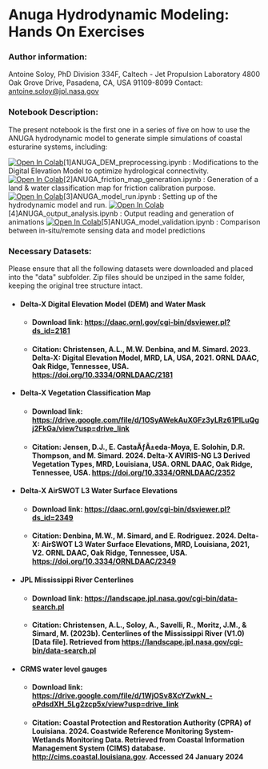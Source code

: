 # Anuga Hydrodynamic Modeling: Hands On Exercises

### Author information:

Antoine Soloy, PhD
Division 334F, Caltech - Jet Propulsion Laboratory
4800 Oak Grove Drive, Pasadena, CA, USA 91109-8099
Contact: antoine.soloy@jpl.nasa.gov

### Notebook Description:

The present notebook is the first one in a series of five on how to use the ANUGA hydrodynamic model to generate simple simulations of coastal esturarine systems, including:

[![Open In Colab](https://colab.research.google.com/assets/colab-badge.svg)](https://colab.research.google.com/github/soloyant/deltax_workshop_2024/blob/main/tutorials/1_HydrodynamicModeling_ANUGA/[1]ANUGA_DEM_processing.ipynb)[1]ANUGA_DEM_preprocessing.ipynb : Modifications to the Digital Elevation Model to optimize hydrological connectivity. 
[![Open In Colab](https://colab.research.google.com/assets/colab-badge.svg)](https://colab.research.google.com/github/soloyant/deltax_workshop_2024/blob/main/tutorials/1_HydrodynamicModeling_ANUGA/[2]ANUGA_friction_map_generation.ipynb)[2]ANUGA_friction_map_generation.ipynb : Generation of a land & water classification map for friction calibration purpose.
[![Open In Colab](https://colab.research.google.com/assets/colab-badge.svg)](https://colab.research.google.com/github/soloyant/deltax_workshop_2024/blob/main/tutorials/1_HydrodynamicModeling_ANUGA/[3]ANUGA_model_run.ipynb)[3]ANUGA_model_run.ipynb : Setting up of the hydrodynamic model and run.
[![Open In Colab](https://colab.research.google.com/assets/colab-badge.svg)](https://colab.research.google.com/github/soloyant/deltax_workshop_2024/blob/main/tutorials/1_HydrodynamicModeling_ANUGA/[4]ANUGA_output_analysis.ipynb)[4]ANUGA_output_analysis.ipynb : Output reading and generation of animations
[![Open In Colab](https://colab.research.google.com/assets/colab-badge.svg)](https://colab.research.google.com/github/soloyant/deltax_workshop_2024/blob/main/tutorials/1_HydrodynamicModeling_ANUGA/[5]ANUGA_model_validation.ipynb)[5]ANUGA_model_validation.ipynb : Comparison between in-situ/remote sensing data and model predictions

### Necessary Datasets:

Please ensure that all the following datasets were downloaded and placed into the "data" subfolder. Zip files should be unziped in the same folder, keeping the original tree structure intact.

- #### Delta-X Digital Elevation Model (DEM) and Water Mask
    - #### Download link: https://daac.ornl.gov/cgi-bin/dsviewer.pl?ds_id=2181
    - #### Citation: Christensen, A.L., M.W. Denbina, and M. Simard. 2023. Delta-X: Digital Elevation Model, MRD, LA, USA, 2021. ORNL DAAC, Oak Ridge, Tennessee, USA. https://doi.org/10.3334/ORNLDAAC/2181

- #### Delta-X Vegetation Classification Map
    - #### Download link: https://drive.google.com/file/d/1OSyAWekAuXGFz3yLRz61PlLuQgj2FkGa/view?usp=drive_link
    - #### Citation: Jensen, D.J., E. CastaÃƒÂ±eda-Moya, E. Solohin, D.R. Thompson, and M. Simard. 2024. Delta-X AVIRIS-NG L3 Derived Vegetation Types, MRD, Louisiana, USA. ORNL DAAC, Oak Ridge, Tennessee, USA. https://doi.org/10.3334/ORNLDAAC/2352

- #### Delta-X AirSWOT L3 Water Surface Elevations
    - #### Download link: https://daac.ornl.gov/cgi-bin/dsviewer.pl?ds_id=2349
    - #### Citation: Denbina, M.W., M. Simard, and E. Rodriguez. 2024. Delta-X: AirSWOT L3 Water Surface Elevations, MRD, Louisiana, 2021, V2. ORNL DAAC, Oak Ridge, Tennessee, USA. https://doi.org/10.3334/ORNLDAAC/2349

- #### JPL Mississippi River Centerlines
    - #### Download link: https://landscape.jpl.nasa.gov/cgi-bin/data-search.pl
    - #### Citation: Christensen, A.L., Soloy, A., Savelli, R., Moritz, J.M., & Simard, M. (2023b). Centerlines of the Mississippi River (V1.0) [Data file]. Retrieved from https://landscape.jpl.nasa.gov/cgi-bin/data-search.pl

- #### CRMS water level gauges
    - #### Download link: https://drive.google.com/file/d/1WjOSv8XcYZwkN_-oPdsdXH_5Lg2zcp5x/view?usp=drive_link
    - #### Citation: Coastal Protection and Restoration Authority (CPRA) of Louisiana. 2024. Coastwide Reference Monitoring System-Wetlands Monitoring Data. Retrieved from Coastal Information Management System (CIMS) database. http://cims.coastal.louisiana.gov. Accessed 24 January 2024
